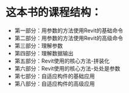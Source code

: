 # 这本书的课程结构： #

- 第一部分：用参数的方法使用Revit的基础命令
- 第二部分：用参数的方法使用Revit的高级命令
- 第三部分：理解参数
- 第四部分：理解数据输出
- 第五部分：Revit使用的核心方法-拼装化
- 第六部分：Revit使用的核心方法-处处是参数
- 第七部分：自适应构件的基础应用
- 第八部分：自适应构件的高级应用